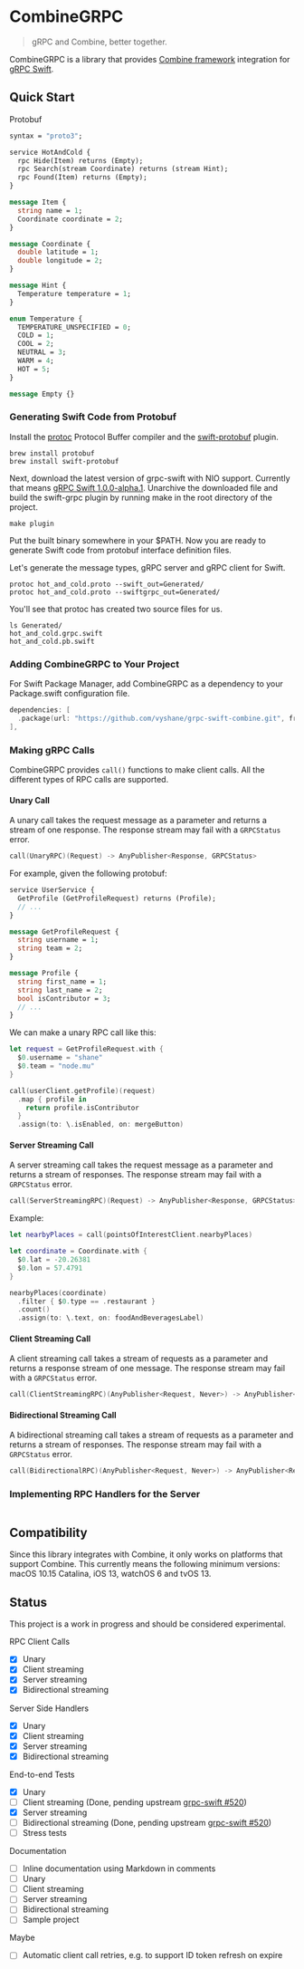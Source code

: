 # CombineGRPC

> gRPC and Combine, better together.

CombineGRPC is a library that provides [Combine framework](https://developer.apple.com/documentation/combine) integration for [gRPC Swift](https://github.com/grpc/grpc-swift).

## Quick Start

Protobuf

```protobuf
syntax = "proto3";

service HotAndCold {
  rpc Hide(Item) returns (Empty);
  rpc Search(stream Coordinate) returns (stream Hint);
  rpc Found(Item) returns (Empty);
}

message Item {
  string name = 1;
  Coordinate coordinate = 2;
}

message Coordinate {
  double latitude = 1;
  double longitude = 2;
}

message Hint {
  Temperature temperature = 1;
}

enum Temperature {
  TEMPERATURE_UNSPECIFIED = 0;
  COLD = 1;
  COOL = 2;
  NEUTRAL = 3;
  WARM = 4;
  HOT = 5;
}

message Empty {}
```

### Generating Swift Code from Protobuf

Install the [protoc](https://github.com/protocolbuffers/protobuf) Protocol Buffer compiler and the [swift-protobuf](https://github.com/apple/swift-protobuf) plugin.

```text
brew install protobuf
brew install swift-protobuf
```

Next, download the latest version of grpc-swift with NIO support. Currently that means [gRPC Swift 1.0.0-alpha.1](https://github.com/grpc/grpc-swift/releases/tag/1.0.0-alpha.1). Unarchive the downloaded file and build the swift-grpc plugin by running make in the root directory of the project.

```text
make plugin
```

Put the built binary somewhere in your $PATH. Now you are ready to generate Swift code from protobuf interface definition files.

Let's generate the message types, gRPC server and gRPC client for Swift.

```text
protoc hot_and_cold.proto --swift_out=Generated/
protoc hot_and_cold.proto --swiftgrpc_out=Generated/
```

You'll see that protoc has created two source files for us.

```text
ls Generated/
hot_and_cold.grpc.swift
hot_and_cold.pb.swift
```

### Adding CombineGRPC to Your Project

For Swift Package Manager, add CombineGRPC as a dependency to your Package.swift configuration file.

```swift
dependencies: [
  .package(url: "https://github.com/vyshane/grpc-swift-combine.git", from: "0.1.0"),
],
```

### Making gRPC Calls

CombineGRPC provides `call()` functions to make client calls. All the different types of RPC calls are supported.

#### Unary Call

A unary call takes the request message as a parameter and returns a stream of one response. The response stream may fail with a `GRPCStatus` error.

```swift
call(UnaryRPC)(Request) -> AnyPublisher<Response, GRPCStatus>
```

For example, given the following protobuf:

```protobuf
service UserService {
  GetProfile (GetProfileRequest) returns (Profile);
  // ...
}

message GetProfileRequest {
  string username = 1;
  string team = 2;
}

message Profile {
  string first_name = 1;
  string last_name = 2;
  bool isContributor = 3;
  // ...
}
```

We can make a unary RPC call like this:

```swift
let request = GetProfileRequest.with {
  $0.username = "shane"
  $0.team = "node.mu"
}

call(userClient.getProfile)(request)
  .map { profile in
    return profile.isContributor
  }
  .assign(to: \.isEnabled, on: mergeButton)
```

#### Server Streaming Call

A server streaming call takes the request message as a parameter and returns a stream of responses. The response stream may fail with a `GRPCStatus` error.

```swift
call(ServerStreamingRPC)(Request) -> AnyPublisher<Response, GRPCStatus>
```

Example:

```swift
let nearbyPlaces = call(pointsOfInterestClient.nearbyPlaces)

let coordinate = Coordinate.with {
  $0.lat = -20.26381
  $0.lon = 57.4791
}

nearbyPlaces(coordinate)
  .filter { $0.type == .restaurant }
  .count()
  .assign(to: \.text, on: foodAndBeveragesLabel)
```

#### Client Streaming Call

A client streaming call takes a stream of requests as a parameter and returns a response stream of one message. The response stream may fail with a `GRPCStatus` error.

```swift
call(ClientStreamingRPC)(AnyPublisher<Request, Never>) -> AnyPublisher<Response, GRPCStatus>
```

#### Bidirectional Streaming Call

A bidirectional streaming call takes a stream of requests as a parameter and returns a stream of responses. The response stream may fail with a `GRPCStatus` error.

```swift
call(BidirectionalRPC)(AnyPublisher<Request, Never>) -> AnyPublisher<Response, GRPCStatus>
```

### Implementing RPC Handlers for the Server

```swift
```

## Compatibility

Since this library integrates with Combine, it only works on platforms that support Combine. This currently means the following minimum versions: macOS 10.15 Catalina, iOS 13, watchOS 6 and tvOS 13.

## Status

This project is a work in progress and should be considered experimental.

RPC Client Calls

- [x] Unary
- [x] Client streaming
- [x] Server streaming
- [x] Bidirectional streaming

Server Side Handlers

- [x] Unary
- [x] Client streaming
- [x] Server streaming
- [x] Bidirectional streaming

End-to-end Tests

- [x] Unary
- [ ] Client streaming (Done, pending upstream [grpc-swift #520](https://github.com/grpc/grpc-swift/issues/520))
- [x] Server streaming
- [ ] Bidirectional streaming (Done, pending upstream [grpc-swift #520](https://github.com/grpc/grpc-swift/issues/520))
- [ ] Stress tests

Documentation

- [ ] Inline documentation using Markdown in comments
- [ ] Unary
- [ ] Client streaming
- [ ] Server streaming
- [ ] Bidirectional streaming
- [ ] Sample project

Maybe

- [ ] Automatic client call retries, e.g. to support ID token refresh on expire
